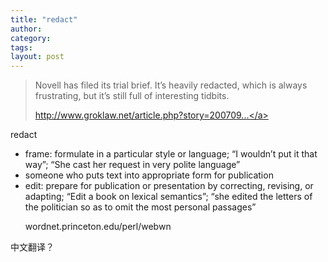 ```yaml
---
title: "redact"
author:
category: 
tags: 
layout: post
---
```

<blockquote>

Novell has filed its trial brief. It’s heavily redacted, which is always frustrating, but it’s still full of interesting tidbits.

<a href="http://www.groklaw.net/article.php?story=20070914140030234">http://www.groklaw.net/article.php?story=200709...</a>

</blockquote>

redact

<ul>

<li>frame: formulate in a particular style or language; “I wouldn’t put it that way”; “She cast her request in very polite language”</li>

<li>someone who puts text into appropriate form for publication</li>

<li>edit: prepare for publication or presentation by correcting, revising, or adapting; “Edit a book on lexical semantics”; “she edited the letters of the politician so as to omit the most personal passages”

wordnet.princeton.edu/perl/webwn</li>

</ul>

中文翻译？

